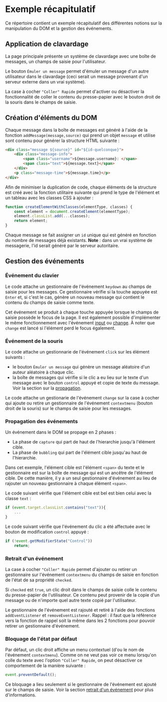 # Exemple récapitulatif

Ce répertoire contient un exemple récapitulatif des différentes notions sur la manipulation du DOM et la gestion des événements.

## Application de clavardage

La page principale présente un système de clavardage avec une boîte de messages, un champs de saisie pour l'utilisateur. 

Le bouton `Émuler un message` permet d'émuler un message d'un autre utilisateur dans le clavardage (ceci serait un message provenant d'un serveur externe dans un vrai système).

La case à cocher `"Coller" Rapide` permet d'activer ou désactiver la fonctionnalité de coller le contenu du presse-papier avec le bouton droit de la souris dans le champs de saisie.

## Création d'éléments du DOM

Chaque message dans la boîte de messages est généré à l'aide de la fonction `addMessage(message,source)` qui prend un objet `message` et utilise sont contenu pour générer la structure HTML suivante :

```html
<div class="message ${source}" id="${id-quelconque}">
    <div class="message-info">
        <span class="username">${message.username}: </span>
        <span class="text">${message.text}</span>
    </div>
    <p class="message-time">${message.time}</p>
</div>
```

Afin de minimiser la duplication de code, chaque éléments de la structure est créé avec la fonction utilitaire suivante qui prend le type de l'élément et un tableau avec les classes CSS à ajouter :
```js
function createElementWithClasses(elementType, classes) {
    const element = document.createElement(elementType);
    element.classList.add(...classes);
    return element;
}
```
Chaque message se fait assigner un `id` unique qui est généré en fonction du nombre de messages déjà existants. **Note** : dans un vrai système de messagerie, l'id serait généré par le serveur autoritaire.

## Gestion des événements

### Événement du clavier

Le code attache un gestionnaire de l'événement `keydown` au champs de saisie pour les messages. Ce gestionnaire vérifie si la touche appuyée est `Enter` et, si c'est le cas, génère un nouveau message qui contient le contenu du champs de saisie comme texte.

Cet événement se produit à chaque touche appuyée lorsque le champs de saisie possède le focus de la page. Il est également possible d'implémenter le même fonctionnement avec l'événement [input](https://developer.mozilla.org/en-US/docs/Web/API/HTMLElement/input_event) ou [change](https://developer.mozilla.org/en-US/docs/Web/API/HTMLElement/change_event). À noter que `change` est lancé si l'élément perd le focus également.

### Événement de la souris

Le code attache un gestionnarie de l'événement `click` sur les élément suivants :
- le bouton `Émuler un message` qui génère un message aléatoire d'un auteur aléatoire à chaque clic.
- la boîte de messages qui vérifie si le clic a eu lieu sur le texte d'un message avec le bouton `control` appuyé et copie de texte du message. Voir la section sur la [propagation](#propagation-des-événements).

Le code attache un gestionarie de l'événement `change` sur la case à cocher qui ajoute ou retire un gestionnaire de l'événement `contextmenu` (bouton droit de la souris) sur le champs de saisie pour les messages.

### Propagation des événements

Un événement dans le DOM se propage en 2 phases :
- La phase de `capture` qui part de haut de l'hierarchie jusqu'à l'élément cible.
- La phase de `bubbling` qui part de l'élément cible jusqu'au haut de l'hierarchie.

Dans cet exemple, l'élément cible est l'élément `<span>` du texte et le gestionnaire est sur la boîte de message qui est un ancêtre de l'élément cible. De cette manière, il y a un seul gestionnaire d'événement au lieu de rajouter un nouveau gestionnaire à chaque élément `<span>`.

Le code suivant vérifie que l'élément cible est bel est bien celui avec la classe `text` :

```js
if (event.target.classList.contains("text")){
    ...
}
```

Le code suivant vérifie que l'événement du clic a été affectuée avec le bouton de modification `control` appuyé :
```js
if (!event.getModifierState("Control")) 
    return;
```

### Retrait d'un événement

La case à cocher `"Coller" Rapide` permet d'ajouter ou retirer un gestionnaire sur l'événement `contextmenu` du champs de saisie en fonction de l'état de sa propriété `checked`.

Si `checked` est `true`, un clic droit dans le champs de saisie colle le contenu du presse-papier de l'utilisateur. Ce contenu peut provenir de la copie d'un message ou de n'importe quel autre texte copié par l'utilisateur.

Le gestionnaire de l'événement est rajouté et retiré à l'aide des fonctions `addEventListener` et `removeEventListener`. Rappel : il faut que la référence vers la fonction de rappel soit la même dans les 2 fonctions pour pouvoir retirer un gestionnaire d'événement.

### Bloquage de l'état par défaut

Par défaut, un clic droit affiche un menu contextuel (d'ou le nom de l'événement `contextmenu`). Comme on ne veut pas voir ce menu lorsqu'on colle du texte avec l'option `"Coller" Rapide`, on peut désactiver ce comportement de la manière suivante :

```js
event.preventDefault();
```

Ce bloquage a lieu seulement si le gestionnaire de l'événement est ajouté sur le champs de saisie. Voir la section [retrait d'un événement](#retrait-dun-événement) pour plus d'informations.